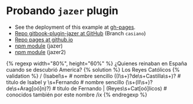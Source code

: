 # Probando `jazer` plugin

* See the deployment of this example at [gh-pages](http://ull-esit-gradoii-tfg.github.io/regexp-gbp/).
* [Repo gitbook-plugin-jazer at GitHub](https://github.com/sokartema/gitbook-plugin-jazer/tree/casiano) (Branch `casiano`)
* [Repo pages at github.io](http://sokartema.github.io/gitbook-plugin-jazer)
* [npm module](https://www.npmjs.com/package/gitbook-plugin-jazer) (jazer)
* [npm module](https://www.npmjs.com/package/gitbook-plugin-jazer2) (jazer2)

{% regexp width="80%", height="60%" %}
¿Quienes reinaban en España cuando se descubrió America?
{% solution %}
Los Reyes Católicos
{% validation %}
/
  (Isabel\s+                    # nombre sencillo
  ((I\s+)?de\s+Castilla\s+)?    # titulo de Isabel
  y
  \s+Fernando                   # nombre sencillo
  (\s+(II\s+)?de\s+Arag[oó]n)?) # titulo de Fernando
|
  (Reyes\s+Cat[oó]licos)  # conocidos también por este nombre
/ix
{% endregexp %}

